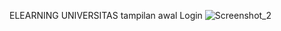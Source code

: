 ELEARNING UNIVERSITAS
tampilan awal Login
![Screenshot_2](https://user-images.githubusercontent.com/48337175/104855822-9572b100-5941-11eb-8cf6-b158ed1ea4b6.png)
